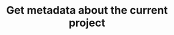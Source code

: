---
title: Get metadata about the current project
excerpt: Returns project data for the API key.
api:
  file: readme-api.json
  operationId: getProject
hidden: false
---